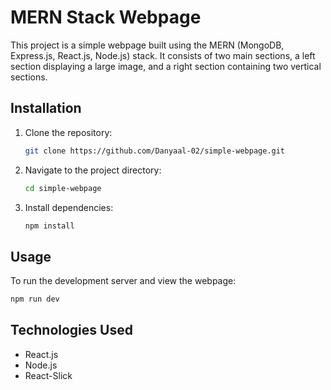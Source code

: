 

# MERN Stack Webpage

This project is a simple webpage built using the MERN (MongoDB, Express.js, React.js, Node.js) stack. It consists of two main sections, a left section displaying a large image, and a right section containing two vertical sections.

## Installation

1. Clone the repository:

   ```bash
   git clone https://github.com/Danyaal-02/simple-webpage.git
   ```

2. Navigate to the project directory:

   ```bash
   cd simple-webpage
   ```

3. Install dependencies:

   ```bash
   npm install
   ```

## Usage

To run the development server and view the webpage:

```bash
npm run dev
```


## Technologies Used

- React.js
- Node.js
- React-Slick

